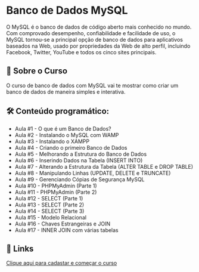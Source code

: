 
# Banco de Dados MySQL

O MySQL é o banco de dados de código aberto mais conhecido no mundo. Com comprovado desempenho, confiabilidade e facilidade de uso, o MySQL tornou-se a principal opção de banco de dados para aplicativos baseados na Web, usado por propriedades da Web de alto perfil, incluindo Facebook, Twitter, YouTube e todos os cinco sites principais. 





## 🚀 Sobre o Curso
O curso de banco de dados com MySQL vai te mostrar como criar um banco de dados de maneira simples e interativa. 

## 🛠 Conteúdo programático:

- Aula #1 - O que é um Banco de Dados?
- Aula #2 - Instalando o MySQL com WAMP
- Aula #3 - Instalando o XAMPP
- Aula #4 - Criando o primeiro Banco de Dados
- Aula #5 - Melhorando a Estrutura do Banco de Dados
- Aula #6 - Inserindo Dados na Tabela (INSERT INTO)
- Aula #7 - Alterando a Estrutura da Tabela (ALTER TABLE e DROP TABLE)
- Aula #8 - Manipulando Linhas (UPDATE, DELETE e TRUNCATE)
- Aula #9 - Gerenciando Cópias de Segurança MySQL
- Aula #10 - PHPMyAdmin (Parte 1)
- Aula #11 - PHPMyAdmin (Parte 2)
- Aula #12 - SELECT (Parte 1)
- Aula #13 - SELECT (Parte 2)
- Aula #14 - SELECT (Parte 3)
- Aula #15 - Modelo Relacional
- Aula #16 - Chaves Estrangeiras e JOIN
- Aula #17 - INNER JOIN com várias tabelas


## 🔗 Links
[Clique aqui para cadastar e começar o curso](https://www.learncafe.com/cursos/banco-de-dados-mysql)
